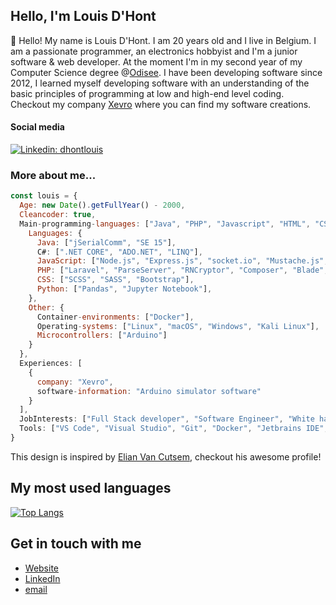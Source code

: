 <h2>Hello, I'm Louis D'Hont</h2>
<p>👋</span>&nbsp;Hello! My name is Louis D'Hont. I am 20 years old and I live in Belgium. I am a passionate programmer, an electronics hobbyist and I'm a junior software & web developer. At the moment I'm in my second year of my Computer Science degree @<a href="https://www.odisee.be/en" target="_blank">Odisee</a>. I have been developing software since 2012, I learned myself developing software with an understanding of the basic principles of programming at low and high-end level coding. Checkout my company <a href="https://www.xevro.be" target="_blank">Xevro</a> where you can find my software creations.

<h4>Social media</h4>

[![Linkedin: dhontlouis](https://img.shields.io/badge/-LouisDHont-blue?style=flat-square&logo=Linkedin&logoColor=white&link=https://www.linkedin.com/in/dhontlouis/)](https://www.linkedin.com/in/dhontlouis/)

<h3>More about me...</h3>

```javascript
const louis = {
  Age: new Date().getFullYear() - 2000,
  Cleancoder: true,
  Main-programming-languages: ["Java", "PHP", "Javascript", "HTML", "CSS"],
    Languages: {
      Java: ["jSerialComm", "SE 15"],
      C#: [".NET CORE", "ADO.NET", "LINQ"],
      JavaScript: ["Node.js", "Express.js", "socket.io", "Mustache.js", "React Native"],
      PHP: ["Laravel", "ParseServer", "RNCryptor", "Composer", "Blade", "Twig"],
      CSS: ["SCSS", "SASS", "Bootstrap"],
      Python: ["Pandas", "Jupyter Notebook"],
    },
    Other: {
      Container-environments: ["Docker"],
      Operating-systems: ["Linux", "macOS", "Windows", "Kali Linux"],
      Microcontrollers: ["Arduino"]
    }
  },
  Experiences: [
    {
      company: "Xevro",
      software-information: "Arduino simulator software"
    }
  ],
  JobInterests: ["Full Stack developer", "Software Engineer", "White hat hacker"],
  Tools: ["VS Code", "Visual Studio", "Git", "Docker", "Jetbrains IDE", "Postman", "Netbeans"],
}
```

This design is inspired by <a href="https://github.com/ElianVanCutsem" target="_blank">Elian Van Cutsem</a>, checkout his awesome profile!

<h2>My most used languages</h2>

[![Top Langs](https://github-readme-stats.vercel.app/api/top-langs/?username=xevro&layout=compact)](https://github.com/anuraghazra/github-readme-stats)

## Get in touch with me

- [Website](<https://www.xevro.be>)
- [LinkedIn](<https://www.linkedin.com/in/dhontlouis/>)
- [email](<mailto:louis.dhont@xevro.be>)
